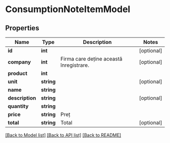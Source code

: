 # ConsumptionNoteItemModel

## Properties
Name | Type | Description | Notes
------------ | ------------- | ------------- | -------------
**id** | **int** |  | [optional] 
**company** | **int** | Firma care deține această înregistrare. | [optional] 
**product** | **int** |  | 
**unit** | **string** |  | [optional] 
**name** | **string** |  | 
**description** | **string** |  | [optional] 
**quantity** | **string** |  | 
**price** | **string** | Preț | 
**total** | **string** | Total | [optional] 

[[Back to Model list]](../README.md#documentation-for-models) [[Back to API list]](../README.md#documentation-for-api-endpoints) [[Back to README]](../README.md)


